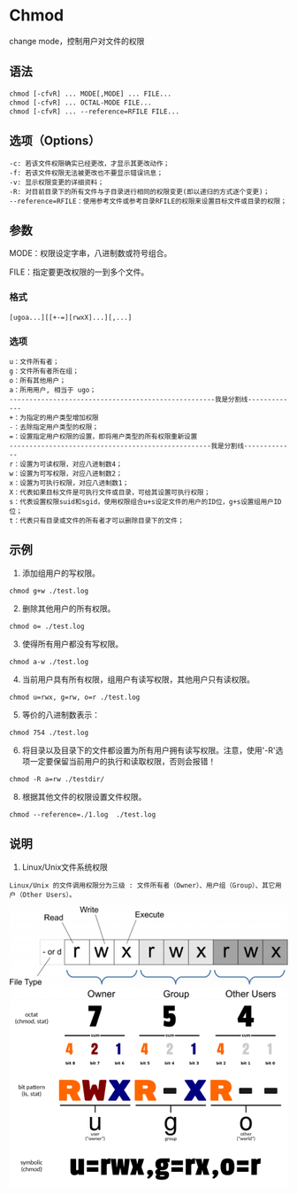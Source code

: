 # Chmod

change mode，控制用户对文件的权限

## 语法

```
chmod [-cfvR] ... MODE[,MODE] ... FILE...
chmod [-cfvR] ... OCTAL-MODE FILE...
chmod [-cfvR] ... --reference=RFILE FILE...
```

## 选项（Options）

```
-c: 若该文件权限确实已经更改，才显示其更改动作；
-f: 若该文件权限无法被更改也不要显示错误讯息；
-v: 显示权限变更的详细资料；
-R: 对目前目录下的所有文件与子目录进行相同的权限变更(即以递归的方式逐个变更)；
--reference=RFILE：使用参考文件或参考目录RFILE的权限来设置目标文件或目录的权限；
```

## 参数

MODE：权限设定字串，八进制数或符号组合。

FILE：指定要更改权限的一到多个文件。

### 格式

```
[ugoa...][[+-=][rwxX]...][,...]
```

### 选项

```
u：文件所有者；
g：文件所有者所在组；
o：所有其他用户；
a：所用用户, 相当于 ugo；
----------------------------------------------------我是分割线-------------
+：为指定的用户类型增加权限
-：去除指定用户类型的权限；
=：设置指定用户权限的设置，即将用户类型的所有权限重新设置
---------------------------------------------------我是分割线-------------
r：设置为可读权限，对应八进制数4；
w：设置为可写权限，对应八进制数2；
x：设置为可执行权限，对应八进制数1；
X：代表如果目标文件是可执行文件或目录，可给其设置可执行权限；
s：代表设置权限suid和sgid，使用权限组合u+s设定文件的用户的ID位，g+s设置组用户ID位；
t：代表只有目录或文件的所有者才可以删除目录下的文件；
```

## 示例

1. 添加组用户的写权限。

```
chmod g+w ./test.log
```

2. 删除其他用户的所有权限。

```
chmod o= ./test.log
```

3. 使得所有用户都没有写权限。

```
chmod a-w ./test.log
```

4. 当前用户具有所有权限，组用户有读写权限，其他用户只有读权限。

```
chmod u=rwx, g=rw, o=r ./test.log
```

5. 等价的八进制数表示：

```
chmod 754 ./test.log
```

6. 将目录以及目录下的文件都设置为所有用户拥有读写权限。注意，使用'-R'选项一定要保留当前用户的执行和读取权限，否则会报错！

```
chmod -R a=rw ./testdir/
```

8. 根据其他文件的权限设置文件权限。

```
chmod --reference=./1.log  ./test.log
```

## 说明

1. Linux/Unix文件系统权限

```
Linux/Unix 的文件调用权限分为三级 : 文件所有者（Owner）、用户组（Group）、其它用户（Other Users）。
```

<img src="./img/chmod.jpg" alt="文件权限" style="zoom:50%;" />

<img src="./img/chmod2.png" alt="文件权限" style="zoom:86%;"/>

